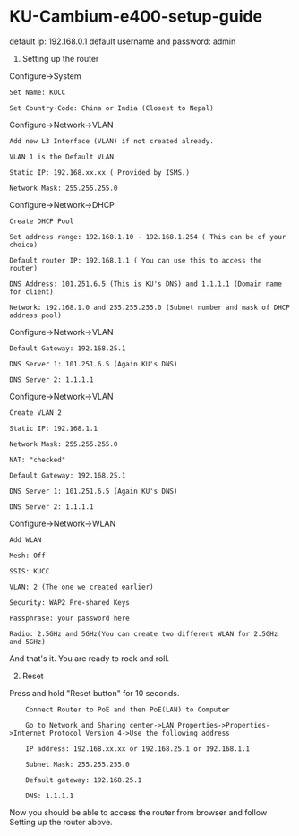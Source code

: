 # KU-Cambium-e400-setup-guide


default ip: 192.168.0.1
default username and password: admin

1. Setting up the router


Configure->System

	Set Name: KUCC

	Set Country-Code: China or India (Closest to Nepal)

Configure->Network->VLAN

	Add new L3 Interface (VLAN) if not created already.

	VLAN 1 is the Default VLAN

	Static IP: 192.168.xx.xx ( Provided by ISMS.)

	Network Mask: 255.255.255.0

Configure->Network->DHCP

	Create DHCP Pool

	Set address range: 192.168.1.10 - 192.168.1.254 ( This can be of your choice)

	Default router IP: 192.168.1.1 ( You can use this to access the router)

	DNS Address: 101.251.6.5 (This is KU's DNS) and 1.1.1.1 (Domain name for client)

	Network: 192.168.1.0 and 255.255.255.0 (Subnet number and mask of DHCP address pool)

Configure->Network->VLAN
	
	Default Gateway: 192.168.25.1

	DNS Server 1: 101.251.6.5 (Again KU's DNS)

	DNS Server 2: 1.1.1.1

Configure->Network->VLAN

	Create VLAN 2

	Static IP: 192.168.1.1

	Network Mask: 255.255.255.0

	NAT: "checked"

	Default Gateway: 192.168.25.1

	DNS Server 1: 101.251.6.5 (Again KU's DNS)

	DNS Server 2: 1.1.1.1

Configure->Network->WLAN

	Add WLAN

	Mesh: Off

	SSIS: KUCC

	VLAN: 2 (The one we created earlier)

	Security: WAP2 Pre-shared Keys

	Passphrase: your password here

	Radio: 2.5GHz and 5GHz(You can create two different WLAN for 2.5GHz and 5GHz)

	
And that's it. You are ready to rock and roll.


2. Reset

Press and hold "Reset button" for 10 seconds.

		Connect Router to PoE and then PoE(LAN) to Computer

		Go to Network and Sharing center->LAN Properties->Properties->Internet Protocol Version 4->Use the following address

		IP address: 192.168.xx.xx or 192.168.25.1 or 192.168.1.1

		Subnet Mask: 255.255.255.0

		Default gateway: 192.168.25.1

		DNS: 1.1.1.1



Now you should be able to access the router from browser and follow Setting up the router above.

	


	
	

